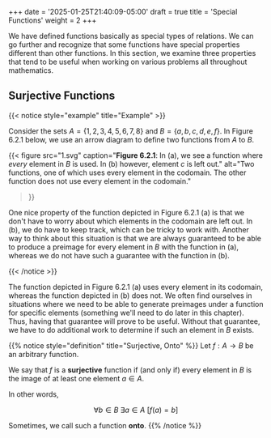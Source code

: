+++
date = '2025-01-25T21:40:09-05:00'
draft = true
title = 'Special Functions'
weight = 2
+++

We have defined functions basically as special types of relations. We can go further and recognize that some functions have special properties different than other functions. In this section, we examine three properties that tend to be useful when working on various problems all throughout mathematics.

## Surjective Functions

{{< notice style="example" title="Example" >}}

Consider the sets $A = \{1, 2, 3, 4, 5, 6, 7, 8\}$ and $B = \{a, b, c, d, e, f\}$. In Figure 6.2.1 below, we use an arrow diagram to define two functions from $A$ to $B$.

{{< figure 
    src="1.svg"
    caption="**Figure 6.2.1**: In (a), we see a function where *every* element in $B$ is used. In (b) however, element $c$ is left out."
    alt="Two functions, one of which uses every element in the codomain. The other function does not use every element in the codomain."
>}}

One nice property of the function depicted in Figure 6.2.1 (a) is that we don't have to worry about which elements in the codomain are left out. In (b), we do have to keep track, which can be tricky to work with. Another way to think about this situation is that we are always guaranteed to be able to produce a preimage for every element in $B$ with the function in (a), whereas we do not have such a guarantee with the function in (b).

{{< /notice >}}

The function depicted in Figure 6.2.1 (a) uses every element in its codomain, whereas the function depicted in (b) does not. We often find ourselves in situations where we need to be able to generate preimages under a function for specific elements (something we'll need to do later in this chapter). Thus, having that guarantee will prove to be useful. Without that guarantee, we have to do additional work to determine if such an element in $B$ exists.

{{% notice style="definition" title="Surjective, Onto" %}}
Let $f: A \rightarrow B$ be an arbitrary function.

We say that $f$ is a **surjective** function if (and only if) every element in $B$ is the image of at least one element $a \in A$.

In other words, 

$$\forall b \in B\ \exists a \in A\ [f(a) = b]$$

Sometimes, we call such a function **onto**.
{{% /notice %}}